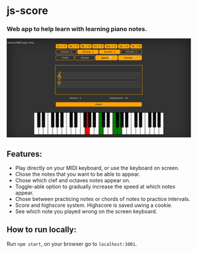 # js-score

### Web app to help learn with learning piano notes.

![Preview](media/js-score.png)

## Features: 

* Play directly on your MIDI keyboard, or use the keyboard on screen.
* Chose the notes that you want to be able to appear.
* Chose which clef and octaves notes appear on.
* Toggle-able option to gradually increase the speed at which notes appear.
* Chose between practicing notes or chords of notes to practice intervals.
* Score and highscore system. Highscore is saved uwing a cookie.
* See which note you played wrong on the screen keyboard.

## How to run locally:

Run `npm start`, on your browser go to `localhost:3001`.

